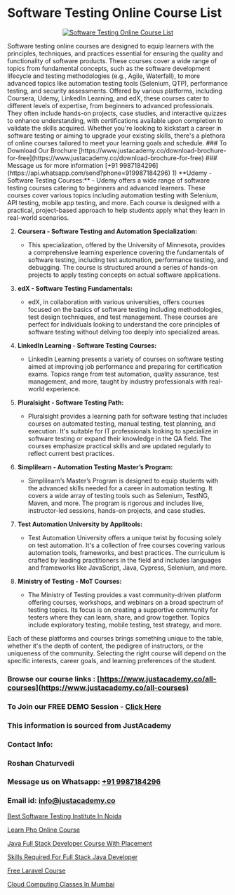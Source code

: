 # Software Testing Online Course List

<p align="center">
  <a href="https://justacademy.co/program-detail/software-testing">
    <img src="https://justacademy.co/storage2/program_images/1704700438.webp" alt="Software Testing Online Course List">
  </a>
</p>
Software testing online courses are designed to equip learners with the principles, techniques, and practices essential for ensuring the quality and functionality of software products. These courses cover a wide range of topics from fundamental concepts, such as the software development lifecycle and testing methodologies (e.g., Agile, Waterfall), to more advanced topics like automation testing tools (Selenium, QTP), performance testing, and security assessments. Offered by various platforms, including Coursera, Udemy, LinkedIn Learning, and edX, these courses cater to different levels of expertise, from beginners to advanced professionals. They often include hands-on projects, case studies, and interactive quizzes to enhance understanding, with certifications available upon completion to validate the skills acquired. Whether you're looking to kickstart a career in software testing or aiming to upgrade your existing skills, there's a plethora of online courses tailored to meet your learning goals and schedule.
### To Download Our Brochure [https://www.justacademy.co/download-brochure-for-free](https://www.justacademy.co/download-brochure-for-free)
### Message us for more information [+91 9987184296](https://api.whatsapp.com/send?phone=919987184296)
1) **Udemy - Software Testing Courses:** 
   - Udemy offers a wide range of software testing courses catering to beginners and advanced learners. These courses cover various topics including automation testing with Selenium, API testing, mobile app testing, and more. Each course is designed with a practical, project-based approach to help students apply what they learn in real-world scenarios.

2) **Coursera - Software Testing and Automation Specialization:** 
   - This specialization, offered by the University of Minnesota, provides a comprehensive learning experience covering the fundamentals of software testing, including test automation, performance testing, and debugging. The course is structured around a series of hands-on projects to apply testing concepts on actual software applications.

3) **edX - Software Testing Fundamentals:** 
   - edX, in collaboration with various universities, offers courses focused on the basics of software testing including methodologies, test design techniques, and test management. These courses are perfect for individuals looking to understand the core principles of software testing without delving too deeply into specialized areas.

4) **LinkedIn Learning - Software Testing Courses:** 
   - LinkedIn Learning presents a variety of courses on software testing aimed at improving job performance and preparing for certification exams. Topics range from test automation, quality assurance, test management, and more, taught by industry professionals with real-world experience.

5) **Pluralsight - Software Testing Path:** 
   - Pluralsight provides a learning path for software testing that includes courses on automated testing, manual testing, test planning, and execution. It's suitable for IT professionals looking to specialize in software testing or expand their knowledge in the QA field. The courses emphasize practical skills and are updated regularly to reflect current best practices.

6) **Simplilearn - Automation Testing Master’s Program:** 
   - Simplilearn’s Master’s Program is designed to equip students with the advanced skills needed for a career in automation testing. It covers a wide array of testing tools such as Selenium, TestNG, Maven, and more. The program is rigorous and includes live, instructor-led sessions, hands-on projects, and case studies.

7) **Test Automation University by Applitools:** 
   - Test Automation University offers a unique twist by focusing solely on test automation. It's a collection of free courses covering various automation tools, frameworks, and best practices. The curriculum is crafted by leading practitioners in the field and includes languages and frameworks like JavaScript, Java, Cypress, Selenium, and more.

8) **Ministry of Testing - MoT Courses:** 
   - The Ministry of Testing provides a vast community-driven platform offering courses, workshops, and webinars on a broad spectrum of testing topics. Its focus is on creating a supportive community for testers where they can learn, share, and grow together. Topics include exploratory testing, mobile testing, test strategy, and more.

Each of these platforms and courses brings something unique to the table, whether it's the depth of content, the pedigree of instructors, or the uniqueness of the community. Selecting the right course will depend on the specific interests, career goals, and learning preferences of the student.

### Browse our course links : [https://www.justacademy.co/all-courses](https://www.justacademy.co/all-courses) 
### To Join our FREE DEMO Session - [Click Here](https://www.justacademy.co/register-for-course-demo)


### This information is sourced from JustAcademy
### Contact Info:
### Roshan Chaturvedi
### Message us on Whatsapp: [+91 9987184296](https://api.whatsapp.com/send?phone=919987184296)
### Email id: [info@justacademy.co](mailto:info@justacademy.co)
                
[Best Software Testing Institute In Noida](https://www.linkedin.com/pulse/best-software-testing-institute-noida-justacademy-san-jose-gjkvf?trackingId=dgd00EJu6Bv6op28cBFPRw%3D%3D&lipi=urn%3Ali%3Apage%3Ad_flagship3_company_admin%3BNvzTf3fnQO%2BVBqBGA8b0%2Bw%3D%3D)

[Learn Php Online Course](https://www.linkedin.com/pulse/learn-php-online-course-justacademy-thane-zktrc?trackingId=dq2xdnHOY7UT9vsCbyF4vA%3D%3D&lipi=urn%3Ali%3Apage%3Ad_flagship3_company_admin%3BtWGDFb3%2BTIWrNJLdiT%2FfMQ%3D%3D)

[Java Full Stack Developer Course With Placement](https://medium.com/@prempja40/java-full-stack-developer-course-with-placement-50ca4f7e6186)

[Skills Required For Full Stack Java Developer](https://medium.com/@negishivu99/skills-required-for-full-stack-java-developer-4226a9b94a13)

[Free Laravel Course](https://justacademyin.github.io/justacademy/free-laravel-course)

[Cloud Computing Classes In Mumbai](https://justacademyin.github.io/justacademy/cloud-computing-classes-in-mumbai)

